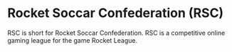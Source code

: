 # Rocket Soccar Confederation (RSC)

RSC is short for Rocket Soccar Confederation. RSC is a competitive online gaming league for the game Rocket League.
